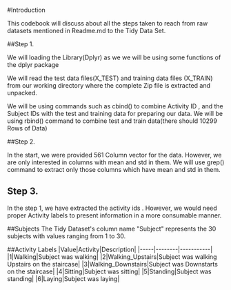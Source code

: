 #Introduction

This codebook will discuss about all the steps taken to reach from raw datasets mentioned in Readme.md to the Tidy Data Set.


##Step 1.

We will loading the Library(Dplyr) as we we will be using some functions of the dplyr package

We will read the test data files(X_TEST) and training data files (X_TRAIN) from our working directory where the complete Zip file is extracted and unpacked.

We will be using commands such as cbind() to combine Activity ID , and the Subject IDs with the test and training data for preparing our data. We will be using rbind() command to combine test and train data(there should 10299 Rows of Data)

##Step 2.

In the start, we were provided 561 Column vector for the data. However, we are only interested in columns with mean and std in them. We will use grep() command to extract only those columns which have mean and std in them. 

## Step 3.

In the step 1, we have extracted the activity ids . However, we would need proper Activity labels to present information in a more consumable manner.



##Subjects
The Tidy Dataset's column name "Subject" represents the 30 subjects with values ranging from 1 to 30. 

##Activity Labels
|Value|Activity|Description|
|-----|--------|-----------|
|1|Walking|Subject was walking|
|2|Walking_Upstairs|Subject was walking Upstairs on the staircase|
|3|Walking_Downstairs|Subject was Downstarts on the staircase|
|4|Sitting|Subject was sitting|
|5|Standing|Subject was standing|
|6|Laying|Subject was laying|

